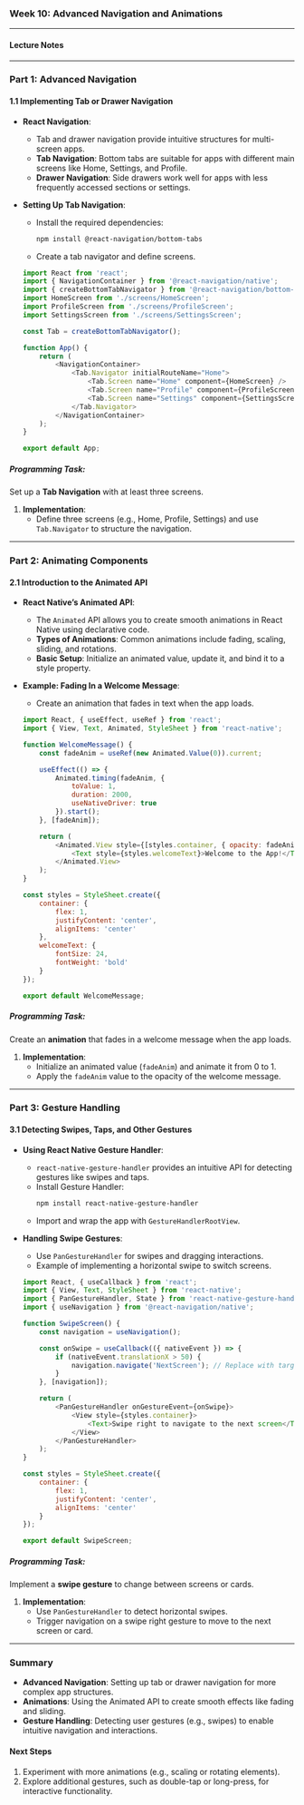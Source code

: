 ### Week 10: Advanced Navigation and Animations

---

#### Lecture Notes

---

### Part 1: Advanced Navigation

#### 1.1 Implementing Tab or Drawer Navigation

- **React Navigation**:
  - Tab and drawer navigation provide intuitive structures for multi-screen apps.
  - **Tab Navigation**: Bottom tabs are suitable for apps with different main screens like Home, Settings, and Profile.
  - **Drawer Navigation**: Side drawers work well for apps with less frequently accessed sections or settings.

- **Setting Up Tab Navigation**:
  - Install the required dependencies:
    ```bash
    npm install @react-navigation/bottom-tabs
    ```
  - Create a tab navigator and define screens.

  ```javascript
  import React from 'react';
  import { NavigationContainer } from '@react-navigation/native';
  import { createBottomTabNavigator } from '@react-navigation/bottom-tabs';
  import HomeScreen from './screens/HomeScreen';
  import ProfileScreen from './screens/ProfileScreen';
  import SettingsScreen from './screens/SettingsScreen';

  const Tab = createBottomTabNavigator();

  function App() {
      return (
          <NavigationContainer>
              <Tab.Navigator initialRouteName="Home">
                  <Tab.Screen name="Home" component={HomeScreen} />
                  <Tab.Screen name="Profile" component={ProfileScreen} />
                  <Tab.Screen name="Settings" component={SettingsScreen} />
              </Tab.Navigator>
          </NavigationContainer>
      );
  }

  export default App;
  ```

##### Programming Task:
Set up a **Tab Navigation** with at least three screens.

1. **Implementation**:
   - Define three screens (e.g., Home, Profile, Settings) and use `Tab.Navigator` to structure the navigation.

---

### Part 2: Animating Components

#### 2.1 Introduction to the Animated API

- **React Native’s Animated API**:
  - The `Animated` API allows you to create smooth animations in React Native using declarative code.
  - **Types of Animations**: Common animations include fading, scaling, sliding, and rotations.
  - **Basic Setup**: Initialize an animated value, update it, and bind it to a style property.

- **Example: Fading In a Welcome Message**:
  - Create an animation that fades in text when the app loads.

  ```javascript
  import React, { useEffect, useRef } from 'react';
  import { View, Text, Animated, StyleSheet } from 'react-native';

  function WelcomeMessage() {
      const fadeAnim = useRef(new Animated.Value(0)).current;

      useEffect(() => {
          Animated.timing(fadeAnim, {
              toValue: 1,
              duration: 2000,
              useNativeDriver: true
          }).start();
      }, [fadeAnim]);

      return (
          <Animated.View style={[styles.container, { opacity: fadeAnim }]}>
              <Text style={styles.welcomeText}>Welcome to the App!</Text>
          </Animated.View>
      );
  }

  const styles = StyleSheet.create({
      container: {
          flex: 1,
          justifyContent: 'center',
          alignItems: 'center'
      },
      welcomeText: {
          fontSize: 24,
          fontWeight: 'bold'
      }
  });

  export default WelcomeMessage;
  ```

##### Programming Task:
Create an **animation** that fades in a welcome message when the app loads.

1. **Implementation**:
   - Initialize an animated value (`fadeAnim`) and animate it from 0 to 1.
   - Apply the `fadeAnim` value to the opacity of the welcome message.

---

### Part 3: Gesture Handling

#### 3.1 Detecting Swipes, Taps, and Other Gestures

- **Using React Native Gesture Handler**:
  - `react-native-gesture-handler` provides an intuitive API for detecting gestures like swipes and taps.
  - Install Gesture Handler:
    ```bash
    npm install react-native-gesture-handler
    ```
  - Import and wrap the app with `GestureHandlerRootView`.

- **Handling Swipe Gestures**:
  - Use `PanGestureHandler` for swipes and dragging interactions.
  - Example of implementing a horizontal swipe to switch screens.

  ```javascript
  import React, { useCallback } from 'react';
  import { View, Text, StyleSheet } from 'react-native';
  import { PanGestureHandler, State } from 'react-native-gesture-handler';
  import { useNavigation } from '@react-navigation/native';

  function SwipeScreen() {
      const navigation = useNavigation();

      const onSwipe = useCallback(({ nativeEvent }) => {
          if (nativeEvent.translationX > 50) {
              navigation.navigate('NextScreen'); // Replace with target screen
          }
      }, [navigation]);

      return (
          <PanGestureHandler onGestureEvent={onSwipe}>
              <View style={styles.container}>
                  <Text>Swipe right to navigate to the next screen</Text>
              </View>
          </PanGestureHandler>
      );
  }

  const styles = StyleSheet.create({
      container: {
          flex: 1,
          justifyContent: 'center',
          alignItems: 'center'
      }
  });

  export default SwipeScreen;
  ```

##### Programming Task:
Implement a **swipe gesture** to change between screens or cards.

1. **Implementation**:
   - Use `PanGestureHandler` to detect horizontal swipes.
   - Trigger navigation on a swipe right gesture to move to the next screen or card.

---

### Summary

- **Advanced Navigation**: Setting up tab or drawer navigation for more complex app structures.
- **Animations**: Using the Animated API to create smooth effects like fading and sliding.
- **Gesture Handling**: Detecting user gestures (e.g., swipes) to enable intuitive navigation and interactions.

#### Next Steps

1. Experiment with more animations (e.g., scaling or rotating elements).
2. Explore additional gestures, such as double-tap or long-press, for interactive functionality.